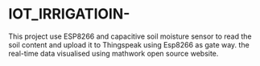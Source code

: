 # IOT_IRRIGATIOIN-
This project use ESP8266 and capacitive soil moisture sensor to read the soil content and upload it to Thingspeak using Esp8266 as gate way. the real-time data visualised using mathwork open source website. 
